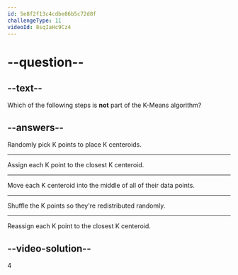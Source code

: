 ```yaml
---
id: 5e8f2f13c4cdbe86b5c72d8f
challengeType: 11
videoId: 8sqIaHc9Cz4
---
```


# --question--

## --text--

Which of the following steps is **not** part of the K-Means algorithm?

## --answers--

Randomly pick K points to place K centeroids.

---

Assign each K point to the closest K centeroid.

---

Move each K centeroid into the middle of all of their data points.

---

Shuffle the K points so they're redistributed randomly.

---

Reassign each K point to the closest K centeroid.

## --video-solution--

4

